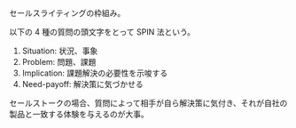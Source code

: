 セールスライティングの枠組み。

以下の 4 種の質問の頭文字をとって SPIN 法という。

1. Situation: 状況、事象
2. Problem: 問題、課題
3. Implication: 課題解決の必要性を示唆する
4. Need-payoff: 解決策に気づかせる

セールストークの場合、質問によって相手が自ら解決策に気付き、それが自社の製品と一致する体験を与えるのが大事。
